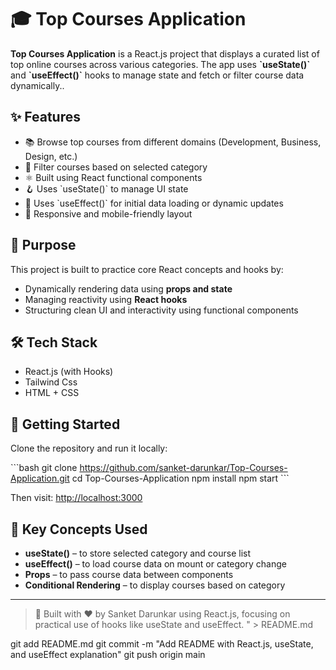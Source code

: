 # 🎓 Top Courses Application

**Top Courses Application** is a React.js project that displays a curated list of top online courses across various categories. The app uses **\`useState()\`** and **\`useEffect()\`** hooks to manage state and fetch or filter course data dynamically..

## ✨ Features

- 📚 Browse top courses from different domains (Development, Business, Design, etc.)
- 🧠 Filter courses based on selected category
- ⚛️ Built using React functional components
- 🪝 Uses \`useState()\` to manage UI state
- 🔄 Uses \`useEffect()\` for initial data loading or dynamic updates
- 📱 Responsive and mobile-friendly layout

## 🧠 Purpose

This project is built to practice core React concepts and hooks by:
- Dynamically rendering data using **props and state**
- Managing reactivity using **React hooks**
- Structuring clean UI and interactivity using functional components

## 🛠 Tech Stack

- React.js (with Hooks)
- Tailwind Css 
- HTML + CSS

## 🚀 Getting Started

Clone the repository and run it locally:

\`\`\`bash
git clone https://github.com/sanket-darunkar/Top-Courses-Application.git
cd Top-Courses-Application
npm install
npm start
\`\`\`

Then visit: [http://localhost:3000](http://localhost:3000)

## 📘 Key Concepts Used

- **useState()** – to store selected category and course list
- **useEffect()** – to load course data on mount or category change
- **Props** – to pass course data between components
- **Conditional Rendering** – to display courses based on category


----

> 🚀 Built with ❤️ by Sanket Darunkar using React.js, focusing on practical use of hooks like useState and useEffect.
" > README.md

git add README.md
git commit -m "Add README with React.js, useState, and useEffect explanation"
git push origin main
